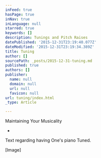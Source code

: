 ```yaml
---
inFeed: true
hasPage: true
inNav: true
inLanguage: null
starred: true
keywords: []
description: Tunings and Pitch Raises
datePublished: '2015-12-31T23:19:40.077Z'
dateModified: '2015-12-31T23:19:34.389Z'
title: Tuning
author: []
sourcePath: _posts/2015-12-31-tuning.md
published: true
authors: []
publisher:
  name: null
  domain: null
  url: null
  favicon: null
url: tuning/index.html
_type: Article

---
```

Maintaining Your Musicality

-

Text regarding having One's piano Tuned.

\[Image\]